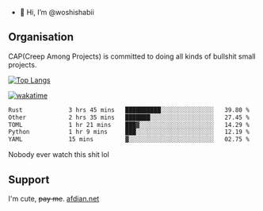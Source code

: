 - 👋 Hi, I’m @woshishabii

## Organisation

CAP(Creep Among Projects) is committed to doing all kinds of bullshit small projects.

[![Top Langs](https://github-readme-stats.vercel.app/api/top-langs/?username=woshishabii&layout=compact)](https://github.com/anuraghazra/github-readme-stats)

[![wakatime](https://wakatime.com/badge/user/34d02784-acc1-4a16-82d7-33fdb53c4ed6.svg)](https://wakatime.com/@34d02784-acc1-4a16-82d7-33fdb53c4ed6)


<!--START_SECTION:waka-->

```txt
Rust             3 hrs 45 mins   ██████████░░░░░░░░░░░░░░░   39.80 %
Other            2 hrs 35 mins   ███████░░░░░░░░░░░░░░░░░░   27.45 %
TOML             1 hr 21 mins    ███▓░░░░░░░░░░░░░░░░░░░░░   14.29 %
Python           1 hr 9 mins     ███░░░░░░░░░░░░░░░░░░░░░░   12.19 %
YAML             15 mins         ▓░░░░░░░░░░░░░░░░░░░░░░░░   02.75 %
```

<!--END_SECTION:waka-->

Nobody ever watch this shit lol

## Support
I'm cute, ~~pay me~~.
[afdian.net](https://afdian.com/a/woshishabi)

<!---
woshishabii/woshishabii is a ✨ special ✨ repository because its `README.md` (this file) appears on your GitHub profile.
You can click the Preview link to take a look at your changes.
--->
